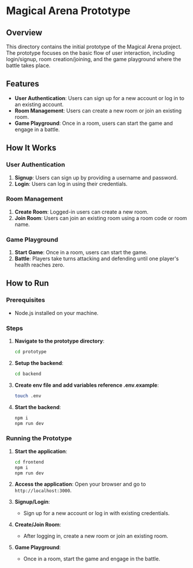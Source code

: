 # Magical Arena Prototype

## Overview

This directory contains the initial prototype of the Magical Arena project. The prototype focuses on the basic flow of user interaction, including login/signup, room creation/joining, and the game playground where the battle takes place.

## Features

- **User Authentication**: Users can sign up for a new account or log in to an existing account.
- **Room Management**: Users can create a new room or join an existing room.
- **Game Playground**: Once in a room, users can start the game and engage in a battle.

## How It Works

### User Authentication

1. **Signup**: Users can sign up by providing a username and password.
2. **Login**: Users can log in using their credentials.

### Room Management

1. **Create Room**: Logged-in users can create a new room.
2. **Join Room**: Users can join an existing room using a room code or room name.

### Game Playground

1. **Start Game**: Once in a room, users can start the game.
2. **Battle**: Players take turns attacking and defending until one player's health reaches zero.

## How to Run

### Prerequisites

- Node.js installed on your machine.

### Steps

1. **Navigate to the prototype directory**:
    ```sh
    cd prototype
    ```

2. **Setup the backend**:
    ```sh
    cd backend
    ```

3. **Create env file and add variables reference .env.example**:
     ```sh
    touch .env
    ```

5. **Start the backend**:
    ```sh
    npm i
    npm run dev
    ```

### Running the Prototype

1. **Start the application**:
    ```sh
    cd frontend
    npm i
    npm run dev
    ```

2. **Access the application**:
   Open your browser and go to `http://localhost:3000`.

3. **Signup/Login**:
   - Sign up for a new account or log in with existing credentials.

4. **Create/Join Room**:
   - After logging in, create a new room or join an existing room.

5. **Game Playground**:
   - Once in a room, start the game and engage in the battle.



